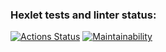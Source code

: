 ### Hexlet tests and linter status:
[![Actions Status](https://github.com/NikitaPec/java-project-61/actions/workflows/hexlet-check.yml/badge.svg)](https://github.com/NikitaPec/java-project-61/actions)
[![Maintainability](https://api.codeclimate.com/v1/badges/8e758025856d69f1e194/maintainability)](https://codeclimate.com/github/NikitaPec/java-project-61/maintainability)
